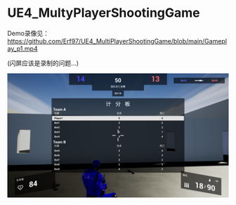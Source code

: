 # UE4_MultyPlayerShootingGame

Demo录像见：
https://github.com/Erf97/UE4_MultiPlayerShootingGame/blob/main/Gameplay_p1.mp4

(闪屏应该是录制的问题...)

![image](https://github.com/Erf97/UE4_MultiPlayerShootingGame/blob/main/Screenshots/s1.png)
